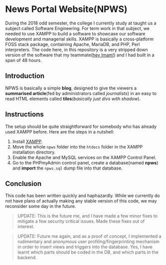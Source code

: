 # News Portal Website(NPWS)

During the 2018 odd semester, the college I currently study at taught us a subject called Software Engineering. For term work in that subject, we needed to use XAMPP to build a software to showcase our software development and managerial skills. XAMPP is basically a cross-platform FOSS stack package, containing Apache, MariaDB, and PHP, Perl interpreters. The code here, in this repository is a very stripped down version of the software that my teammate([hey Imam!](https://github.com/imamkb)) and I had built in a span of 48 hours.

## Introduction

NPWS is basically a simple **blog**, designed to give the viewers a **summarised article**(fed by administrators called _journalists_) in an easy to read HTML elements called **tiles**(_basically just divs with shadow_).

## Instructions

The setup should be quite straightforward for somebody who has already used XAMPP before. Here are the steps in a nutshell:
1. Install [XAMPP](https://www.apachefriends.org/download.html).
2. Move the whole `npws` folder into the `htdocs` folder in the XAMPP installation directory.
3. Enable the Apache and MySQL services on the XAMPP Control Panel.
4. Go to the PHPmyAdmin control panel, create a database(named **npws**) and **import** the `npws.sql` dump file into that database.

## Conclusion

This code has been written quickly and haphazardly. While we currently do not have plans of actually making any stable version of this code, we may reconsider some day in the future.

>UPDATE: This is the future me, and I have made a few minor fixes to mitigate a few security critical issues. Made these fixes out of interest.

>UPDATE: Future me again, and as a proof of concept, I implemented a rudimentary and anonymous user profiling/fingerprinting mechanism in order to insert views and triggers into the database. Yes, I have learnt which parts should be coded in the DB, and which parts in the backend.